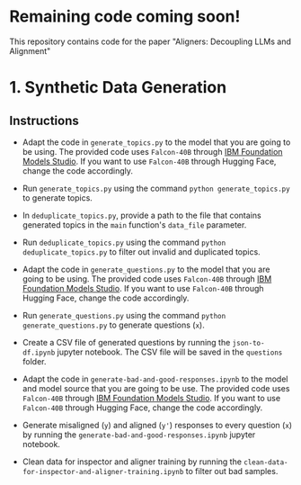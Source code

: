 # Remaining code coming soon!
This repository contains code for the paper "Aligners: Decoupling LLMs and Alignment"

# 1. Synthetic Data Generation
## Instructions
- Adapt the code in ```generate_topics.py``` to the model that you are going to be using. The provided code uses ```Falcon-40B``` through [IBM Foundation Models Studio](https://ibm.github.io/ibm-generative-ai/v3.0.0/getting_started.html). If you want to use ```Falcon-40B``` through Hugging Face, change the code accordingly.
  
- Run ```generate_topics.py``` using the command ```python generate_topics.py``` to generate topics.
  
- In ```deduplicate_topics.py```, provide a path to the file that contains generated topics in the ```main``` function's ```data_file``` parameter.
  
- Run ```deduplicate_topics.py``` using the command ```python deduplicate_topics.py``` to filter out invalid and duplicated topics.

- Adapt the code in ```generate_questions.py``` to the model that you are going to be using. The provided code uses ```Falcon-40B``` through [IBM Foundation Models Studio](https://ibm.github.io/ibm-generative-ai/v3.0.0/getting_started.html). If you want to use ```Falcon-40B``` through Hugging Face, change the code accordingly.
  
- Run ```generate_questions.py``` using the command ```python generate_questions.py``` to generate questions (```x```).

- Create a CSV file of generated questions by running the ```json-to-df.ipynb``` jupyter notebook. The CSV file will be saved in the ```questions``` folder.

- Adapt the code in ```generate-bad-and-good-responses.ipynb``` to the model and model source that you are going to be use. The provided code uses ```Falcon-40B``` through [IBM Foundation Models Studio](https://ibm.github.io/ibm-generative-ai/v3.0.0/getting_started.html). If you want to use ```Falcon-40B``` through Hugging Face, change the code accordingly.

- Generate misaligned (```y```) and aligned (```y'```) responses to every question (```x```) by running the ```generate-bad-and-good-responses.ipynb``` jupyter notebook.

- Clean data for inspector and aligner training by running the ```clean-data-for-inspector-and-aligner-training.ipynb``` to filter out bad samples.
